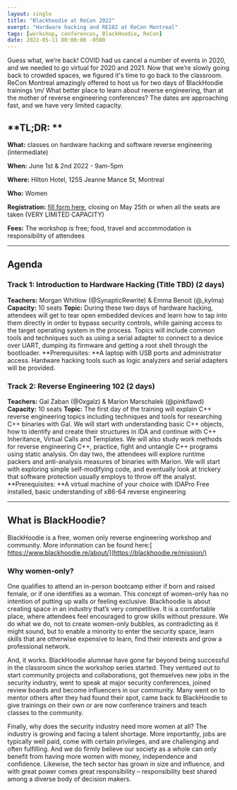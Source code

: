 ```yaml
---
layout: single
title: "Blackhoodie at ReCon 2022"
exerpt: "Hardware hacking and RE102 at ReCon Montreal"
tags: [workshop, conferences, BlackHoodie, ReCon]
date: 2022-05-11 00:00:00 -0500
---
```


Guess what, we’re back! COVID had us cancel a number of events in 2020, and we needed to go virtual for 2020 and 2021. Now that we’re slowly going back to crowded spaces, we figured it's time to go back to the classroom. ReCon Montreal amazingly offered to host us for two days of BlackHoodie trainings \m/ What better place to learn about reverse engineering, than at the mother of reverse engineering conferences? The dates are approaching fast, and we have very limited capacity.


## **TL;DR: **

**What:** classes on hardware hacking and software reverse engineering (intermediate)

**When:** June 1st & 2nd 2022 - 9am-5pm

**Where:** Hilton Hotel, 1255 Jeanne Mance St, Montreal

**Who:** Women

**Registration:** [fill form here](https://docs.google.com/forms/d/e/1FAIpQLSeKLQtOs4dmGQh4rSV9bFY_x4Xs6y4tzIgoAVuKRj33MWkEDg/viewform?usp=sf_link), closing on May 25th or when all the seats are taken (VERY LIMITED CAPACITY)

**Fees:** The workshop is free; food, travel and accommodation is responsibility of attendees


---


## **Agenda**


### **Track 1: Introduction to Hardware Hacking (Title TBD) (2 days)**

**Teachers:** Morgan Whitlow (@SynapticRewrite) & Emma Benoit (@_kylma)
**Capacity:** 10 seats
**Topic:** During these two days of hardware hacking, attendees will get to tear open embedded devices and learn how to tap into them directly in order to bypass security controls, while gaining access to the target operating system in the process. Topics will include common tools and techniques such as using a serial adapter to connect to a device over UART, dumping its firmware and getting a root shell through the bootloader.
**Prerequisites: **A laptop with USB ports and administrator access. Hardware hacking tools such as logic analyzers and serial adapters will be provided.


### **Track 2: Reverse Engineering 102 (2 days)**

**Teachers:** Gal Zaban (@0xgalz) & Marion Marschalek (@pinkflawd)
**Capacity:** 10 seats
**Topic:** The first day of the training will explain C++ reverse engineering topics including techniques and tools for researching C++ binaries with Gal.
We will start with understanding basic C++ objects, how to identify and create their structures in IDA and continue with C++ Inheritance, Virtual Calls and Templates. We will also study work methods for reverse engineering C++, practice, fight and untangle C++ programs using static analysis.
On day two, the attendees will explore runtime packers and anti-analysis measures of binaries with Marion. We will start with exploring simple self-modifying code, and eventually look at trickery that software protection usually employs to throw off the analyst. 
**Prerequisites: **A virtual machine of your choice with IDAPro Free installed, basic understanding of x86-64 reverse engineering


---


## **What is BlackHoodie?**

BlackHoodie is a free, women only reverse engineering workshop and community. More information can be found here:[ https://www.blackhoodie.re/about/](https://blackhoodie.re/mission/)


### **Why women-only?**

One qualifies to attend an in-person bootcamp either if born and raised female, or if one identifies as a woman. This concept of women-only has no intention of putting up walls or feeling exclusive. Blackhoodie is about creating space in an industry that’s very competitive. It is a comfortable place, where attendees feel encouraged to grow skills without pressure. We do what we do, not to create women-only bubbles, as contradicting as it might sound, but to enable a minority to enter the security space, learn skills that are otherwise expensive to learn, find their interests and grow a professional network.

And, it works. BlackHoodie alumnae have gone far beyond being successful in the classroom since the workshop series started. They ventured out to start community projects and collaborations, got themselves new jobs in the security industry, went to speak at major security conferences, joined review boards and become influencers in our community. Many went on to mentor others after they had found their spot, came back to BlackHoodie to give trainings on their own or are now conference trainers and teach classes to the community.

Finally, why does the security industry need more women at all? The industry is growing and facing a talent shortage. More importantly, jobs are typically well paid, come with certain privileges, and are challenging and often fulfilling. And we do firmly believe our society as a whole can only benefit from having more women with money, independence and confidence. Likewise, the tech sector has grown in size and influence, and with great power comes great responsibility – responsibility best shared among a diverse body of decision makers.
